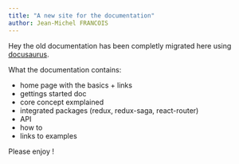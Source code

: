 ```yaml
---
title: "A new site for the documentation"
author: Jean-Michel FRANCOIS
---
```


Hey the old documentation has been completly migrated here using [docusaurus](https://docusaurus.io).

What the documentation contains:

- home page with the basics + links
- gettings started doc
- core concept exmplained
- integrated packages (redux, redux-saga, react-router)
- API
- how to
- links to examples

Please enjoy !
